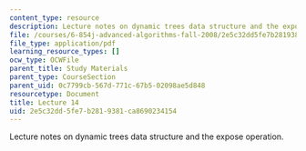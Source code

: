 ```yaml
---
content_type: resource
description: Lecture notes on dynamic trees data structure and the expose operation.
file: /courses/6-854j-advanced-algorithms-fall-2008/2e5c32dd5fe7b2819381ca8690234154_lect10_31.pdf
file_type: application/pdf
learning_resource_types: []
ocw_type: OCWFile
parent_title: Study Materials
parent_type: CourseSection
parent_uid: 0c7799cb-567d-771c-67b5-02098ae5d848
resourcetype: Document
title: Lecture 14
uid: 2e5c32dd-5fe7-b281-9381-ca8690234154
---
```

Lecture notes on dynamic trees data structure and the expose operation.


